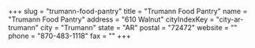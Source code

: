 +++
slug = "trumann-food-pantry"
title = "Trumann Food Pantry"
name = "Trumann Food Pantry"
address = "610 Walnut"
cityIndexKey = "city-ar-trumann"
city = "Trumann"
state = "AR"
postal = "72472"
website = ""
phone = "870-483-1118"
fax = ""
+++
